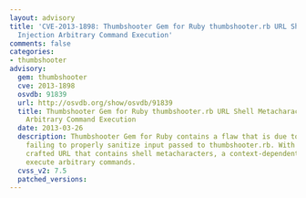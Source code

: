 ```yaml
---
layout: advisory
title: 'CVE-2013-1898: Thumbshooter Gem for Ruby thumbshooter.rb URL Shell Metacharacter
  Injection Arbitrary Command Execution'
comments: false
categories:
- thumbshooter
advisory:
  gem: thumbshooter
  cve: 2013-1898
  osvdb: 91839
  url: http://osvdb.org/show/osvdb/91839
  title: Thumbshooter Gem for Ruby thumbshooter.rb URL Shell Metacharacter Injection
    Arbitrary Command Execution
  date: 2013-03-26
  description: Thumbshooter Gem for Ruby contains a flaw that is due to the program
    failing to properly sanitize input passed to thumbshooter.rb. With a specially
    crafted URL that contains shell metacharacters, a context-dependent attacker can
    execute arbitrary commands.
  cvss_v2: 7.5
  patched_versions: 
---
```

